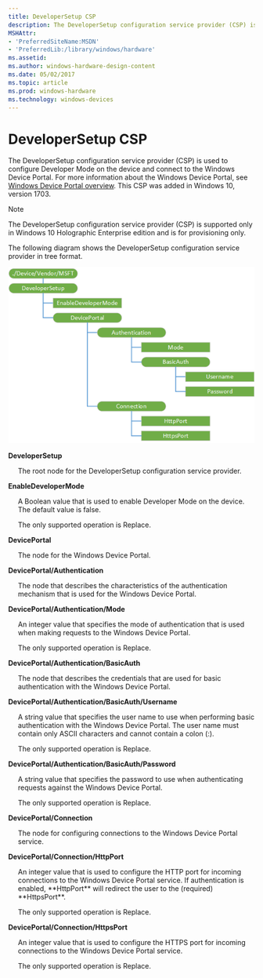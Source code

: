 ```yaml
---
title: DeveloperSetup CSP
description: The DeveloperSetup configuration service provider (CSP) is used to configure developer mode on the device. This CSP was added in the next major update of Windows 10.
MSHAttr:
- 'PreferredSiteName:MSDN'
- 'PreferredLib:/library/windows/hardware'
ms.assetid: 
ms.author: windows-hardware-design-content
ms.date: 05/02/2017
ms.topic: article
ms.prod: windows-hardware
ms.technology: windows-devices
---
```


# DeveloperSetup CSP

The DeveloperSetup configuration service provider (CSP) is used to configure Developer Mode on the device and connect to the Windows Device Portal. For more information about the Windows Device Portal, see [Windows Device Portal overview](https://msdn.microsoft.com/en-us/windows/uwp/debug-test-perf/device-portal). This CSP was added in Windows 10, version 1703.

> [!NOTE]
The DeveloperSetup configuration service provider (CSP) is supported only in Windows 10 Holographic Enterprise edition and is for provisioning only.

The following diagram shows the DeveloperSetup configuration service provider in tree format.

![developersetup csp diagram](images/provisioning-csp-developersetup.png)

<a href="" id="developersetup"></a>**DeveloperSetup**  
<p style="margin-left: 20px">The root node for the DeveloperSetup configuration service provider.

<a href="" id="enabledevelopermode"></a>**EnableDeveloperMode**  
<p style="margin-left: 20px">A Boolean value that is used to enable Developer Mode on the device. The default value is false.

<p style="margin-left: 20px">The only supported operation is Replace.

<a href="" id="deviceportal"></a>**DevicePortal**   
<p style="margin-left: 20px">The node for the Windows Device Portal.   

<a href="" id="deviceportal-authentication"></a>**DevicePortal/Authentication**  
<p style="margin-left: 20px">The node that describes the characteristics of the authentication mechanism that is used for the Windows Device Portal.  

<a href="" id="deviceportal-authentication-mode"></a>**DevicePortal/Authentication/Mode**   
<p style="margin-left: 20px">An integer value that specifies the mode of authentication that is used when making requests to the Windows Device Portal.  

<p style="margin-left: 20px">The only supported operation is Replace.

<a href="" id="deviceportal-authentication-basicauth"></a>**DevicePortal/Authentication/BasicAuth**   
<p style="margin-left: 20px">The node that describes the credentials that are used for basic authentication with the Windows Device Portal.  

<a href="" id="deviceportal-authentication-username"></a>**DevicePortal/Authentication/BasicAuth/Username**   
<p style="margin-left: 20px">A string value that specifies the user name to use when performing basic authentication with the Windows Device Portal. 
The user name must contain only ASCII characters and cannot contain a colon (:).

<p style="margin-left: 20px">The only supported operation is Replace.

<a href="" id="deviceportal-authentication-password"></a>**DevicePortal/Authentication/BasicAuth/Password**   
<p style="margin-left: 20px">A string value that specifies the password to use when authenticating requests against the Windows Device Portal.  

<p style="margin-left: 20px">The only supported operation is Replace.

<a href="" id="deviceportal-connection"></a>**DevicePortal/Connection**  
<p style="margin-left: 20px">The node for configuring connections to the Windows Device Portal service.   

<a href="" id="deviceportal-connection-httpport"></a>**DevicePortal/Connection/HttpPort**   
<p style="margin-left: 20px">An integer value that is used to configure the HTTP port for incoming connections to the Windows Device Portal service. 
If authentication is enabled, **HttpPort** will redirect the user to the (required) **HttpsPort**. 

<p style="margin-left: 20px">The only supported operation is Replace.

<a href="" id="deviceportal-connection-httpsport"></a>**DevicePortal/Connection/HttpsPort**   
<p style="margin-left: 20px">An integer value that is used to configure the HTTPS port for incoming connections to the Windows Device Portal service.  

<p style="margin-left: 20px">The only supported operation is Replace.